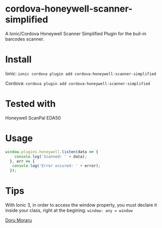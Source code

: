 # cordova-honeywell-scanner-simplified
A Ionic/Cordova Honeywell Scanner Simplified Plugin for the buil-in barcodes scanner.

# Install
Ionic: `ionic cordova plugin add cordova-honeywell-scanner-simplified`

Cordova: `cordova plugin add cordova-honeywell-scanner-simplified`

# Tested with
Honeywell ScanPal EDA50

# Usage
```javascript
window.plugins.honeywell.listen(data => {
    console.log('Scanned: ' + data);
  }, err => {
   console.log('Error occured: ' + error);
  });
```

# Tips

With Ionic 3, in order to access the window property, you must declare it inside your class, right at the begining: `window: any = window` 


[Doru Moraru](http://doru-moraru.com)